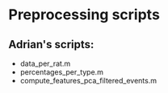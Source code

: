 # Preprocessing scripts

## Adrian's scripts:
- data_per_rat.m
- percentages_per_type.m
-  compute_features_pca_filtered_events.m 
